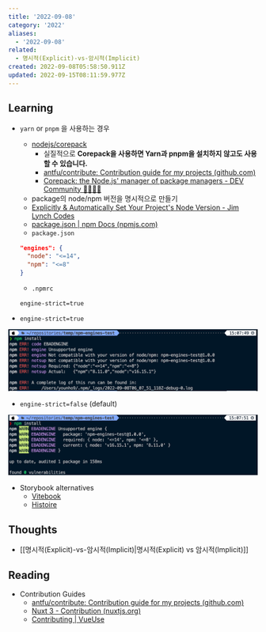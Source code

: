 ```yaml
---
title: '2022-09-08'
category: '2022'
aliases:
  - '2022-09-08'
related:
  - 명시적(Explicit)-vs-암시적(Implicit)
created: 2022-09-08T05:58:50.911Z
updated: 2022-09-15T08:11:59.977Z
---
```


## Learning

- `yarn` or `pnpm` 을 사용하는 경우

  - [nodejs/corepack](https://github.com/nodejs/corepack)
    - 실질적으로 **Corepack을 사용하면 Yarn과 pnpm을 설치하지 않고도 사용할 수 있습니다.**
    - [antfu/contribute: Contribution guide for my projects (github.com)](https://github.com/antfu/contribute#corepack)
    - [Corepack: the Node.js' manager of package managers - DEV Community 👩‍💻👨‍💻](https://dev.to/cloudx/corepack-the-node-js-manager-of-package-managers-44dd)
  - package의 node/npm 버전을 명시적으로 만들기
  - [Explicitly & Automatically Set Your Project's Node Version - Jim Lynch Codes](http://www.jimlynchcodes.com/blog/explicitly-automatically-set-your-projects-node-version)
  - [package.json | npm Docs (npmjs.com)](https://docs.npmjs.com/cli/v8/configuring-npm/package-json#engines)
  - `package.json`

  ```json
  "engines": {
  	"node": "<=14",
  	"npm": "<=8"
  }
  ```

  - `.npmrc`

  ```
  engine-strict=true
  ```

- `engine-strict=true`

![2022-09-08-image-0.png](./images/2022-09-08-image-0.png)

- `engine-strict=false` (default)

![2022-09-08-image-1.png](./images/2022-09-08-image-1.png)

- Storybook alternatives
  - [Vitebook](https://vitebook.dev)
  - [Histoire](https://histoire.dev/)

## Thoughts

- [[명시적(Explicit)-vs-암시적(Implicit)|명시적(Explicit) vs 암시적(Implicit)]]

## Reading

- Contribution Guides
  - [antfu/contribute: Contribution guide for my projects (github.com)](https://github.com/antfu/contribute)
  - [Nuxt 3 - Contribution (nuxtjs.org)](https://v3.nuxtjs.org/community/contribution/)
  - [Contributing | VueUse](https://vueuse.org/contributing.html)
